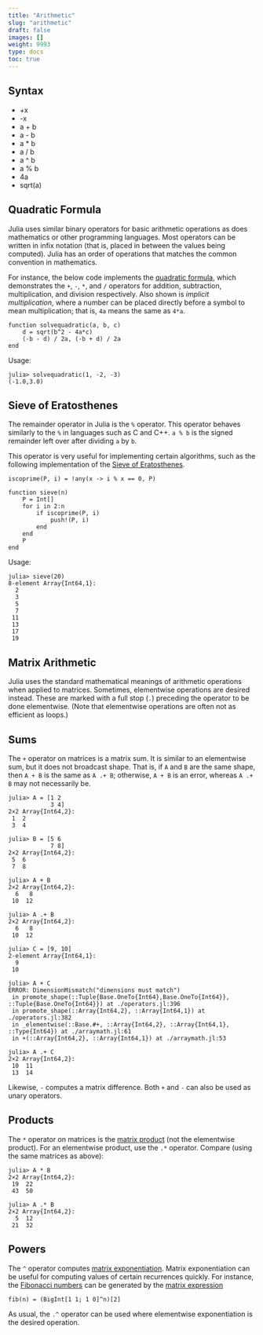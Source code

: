 ```yaml
---
title: "Arithmetic"
slug: "arithmetic"
draft: false
images: []
weight: 9993
type: docs
toc: true
---
```


## Syntax
 - +x
 - -x
 - a + b
 - a - b
 - a * b
 - a / b
 - a ^ b
 - a % b
 - 4a
 - sqrt(a)

## Quadratic Formula
Julia uses similar binary operators for basic arithmetic operations as does mathematics or other programming languages. Most operators can be written in infix notation (that is, placed in between the values being computed). Julia has an order of operations that matches the common convention in mathematics.

For instance, the below code implements the [quadratic formula](https://en.wikipedia.org/wiki/Quadratic_formula), which demonstrates the `+`, `-`, `*`, and `/` operators for addition, subtraction, multiplication, and division respectively. Also shown is _implicit multiplication_, where a number can be placed directly before a symbol to mean multiplication; that is, `4a` means the same as `4*a`.

    function solvequadratic(a, b, c)
        d = sqrt(b^2 - 4a*c)
        (-b - d) / 2a, (-b + d) / 2a
    end

Usage:

    julia> solvequadratic(1, -2, -3)
    (-1.0,3.0)


## Sieve of Eratosthenes
The remainder operator in Julia is the `%` operator. This operator behaves similarly to the `%` in languages such as C and C++. `a % b` is the signed remainder left over after dividing `a` by `b`.

This operator is very useful for implementing certain algorithms, such as the following implementation of the [Sieve of Eratosthenes](https://en.wikipedia.org/wiki/Sieve_of_Eratosthenes).

    iscoprime(P, i) = !any(x -> i % x == 0, P)

    function sieve(n)
        P = Int[]
        for i in 2:n
            if iscoprime(P, i)
                push!(P, i)
            end
        end
        P
    end

Usage:

    julia> sieve(20)
    8-element Array{Int64,1}:
      2
      3
      5
      7
     11
     13
     17
     19


## Matrix Arithmetic
Julia uses the standard mathematical meanings of arithmetic operations when applied to matrices. Sometimes, elementwise operations are desired instead. These are marked with a full stop (`.`) preceding the operator to be done elementwise. (Note that elementwise operations are often not as efficient as loops.)

## Sums

The `+` operator on matrices is a matrix sum. It is similar to an elementwise sum, but it does not broadcast shape. That is, if `A` and `B` are the same shape, then `A + B` is the same as `A .+ B`; otherwise, `A + B` is an error, whereas `A .+ B` may not necessarily be.

    julia> A = [1 2
                3 4]
    2×2 Array{Int64,2}:
     1  2
     3  4

    julia> B = [5 6
                7 8]
    2×2 Array{Int64,2}:
     5  6
     7  8
    
    julia> A + B
    2×2 Array{Int64,2}:
      6   8
     10  12
    
    julia> A .+ B
    2×2 Array{Int64,2}:
      6   8
     10  12
    
    julia> C = [9, 10]
    2-element Array{Int64,1}:
      9
     10

    julia> A + C
    ERROR: DimensionMismatch("dimensions must match")
     in promote_shape(::Tuple{Base.OneTo{Int64},Base.OneTo{Int64}}, ::Tuple{Base.OneTo{Int64}}) at ./operators.jl:396
     in promote_shape(::Array{Int64,2}, ::Array{Int64,1}) at ./operators.jl:382
     in _elementwise(::Base.#+, ::Array{Int64,2}, ::Array{Int64,1}, ::Type{Int64}) at ./arraymath.jl:61
     in +(::Array{Int64,2}, ::Array{Int64,1}) at ./arraymath.jl:53
    
    julia> A .+ C
    2×2 Array{Int64,2}:
     10  11
     13  14

Likewise, `-` computes a matrix difference. Both `+` and `-` can also be used as unary operators.

## Products

The `*` operator on matrices is the [matrix product][1] (not the elementwise product). For an elementwise product, use the `.*` operator. Compare (using the same matrices as above):

    julia> A * B
    2×2 Array{Int64,2}:
     19  22
     43  50

    julia> A .* B
    2×2 Array{Int64,2}:
      5  12
     21  32

## Powers

The `^` operator computes [matrix exponentiation][2]. Matrix exponentiation can be useful for computing values of certain recurrences quickly. For instance, the [Fibonacci numbers][3] can be generated by the [matrix expression][4]

    fib(n) = (BigInt[1 1; 1 0]^n)[2]

As usual, the `.^` operator can be used where elementwise exponentiation is the desired operation.

  [1]: https://en.wikipedia.org/wiki/Matrix_multiplication
  [2]: https://en.wikipedia.org/wiki/Matrix_multiplication#Powers_of_matrices
  [3]: https://en.wikipedia.org/wiki/Fibonacci_number
  [4]: https://en.wikipedia.org/wiki/Fibonacci_number#Matrix_form

